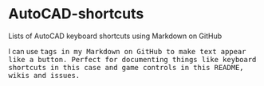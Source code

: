 # AutoCAD-shortcuts
Lists of AutoCAD keyboard shortcuts using Markdown on GitHub

I can use <kbd> tags in my Markdown on GitHub to make text appear like a button. 
Perfect for documenting things like keyboard shortcuts in this case and game controls in this README, wikis and issues.
